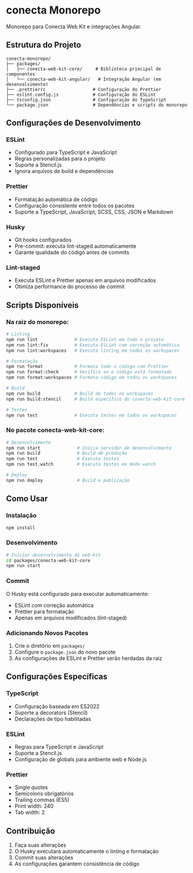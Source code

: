 # conecta Monorepo

Monorepo para Conecta Web Kit e integrações Angular.

## Estrutura do Projeto

```
conecta-monorepo/
├── packages/
│   ├── conecta-web-kit-core/     # Biblioteca principal de componentes
│   └── conecta-web-kit-angular/   # Integração Angular (em desenvolvimento)
├── .prettierrc                  # Configuração do Prettier
├── eslint.config.js             # Configuração do ESLint
├── tsconfig.json                # Configuração do TypeScript
└── package.json                 # Dependências e scripts do monorepo
```

## Configurações de Desenvolvimento

### ESLint

- Configurado para TypeScript e JavaScript
- Regras personalizadas para o projeto
- Suporte a Stencil.js
- Ignora arquivos de build e dependências

### Prettier

- Formatação automática de código
- Configuração consistente entre todos os pacotes
- Suporte a TypeScript, JavaScript, SCSS, CSS, JSON e Markdown

### Husky

- Git hooks configurados
- Pre-commit: executa lint-staged automaticamente
- Garante qualidade do código antes de commits

### Lint-staged

- Executa ESLint e Prettier apenas em arquivos modificados
- Otimiza performance do processo de commit

## Scripts Disponíveis

### Na raiz do monorepo:

```bash
# Linting
npm run lint              # Executa ESLint em todo o projeto
npm run lint:fix          # Executa ESLint com correção automática
npm run lint:workspaces   # Executa linting em todos os workspaces

# Formatação
npm run format            # Formata todo o código com Prettier
npm run format:check      # Verifica se o código está formatado
npm run format:workspaces # Formata código em todos os workspaces

# Build
npm run build             # Build de todos os workspaces
npm run build:stencil     # Build específico do conecta-web-kit-core

# Testes
npm run test              # Executa testes em todos os workspaces
```

### No pacote conecta-web-kit-core:

```bash
# Desenvolvimento
npm run start              # Inicia servidor de desenvolvimento
npm run build              # Build de produção
npm run test               # Executa testes
npm run test.watch         # Executa testes em modo watch

# Deploy
npm run deploy             # Build e publicação
```

## Como Usar

### Instalação

```bash
npm install
```

### Desenvolvimento

```bash
# Iniciar desenvolvimento do web-kit
cd packages/conecta-web-kit-core
npm run start
```

### Commit

O Husky está configurado para executar automaticamente:

- ESLint com correção automática
- Prettier para formatação
- Apenas em arquivos modificados (lint-staged)

### Adicionando Novos Pacotes

1. Crie o diretório em `packages/`
2. Configure o `package.json` do novo pacote
3. As configurações de ESLint e Prettier serão herdadas da raiz

## Configurações Específicas

### TypeScript

- Configuração baseada em ES2022
- Suporte a decorators (Stencil)
- Declarações de tipo habilitadas

### ESLint

- Regras para TypeScript e JavaScript
- Suporte a Stencil.js
- Configuração de globals para ambiente web e Node.js

### Prettier

- Single quotes
- Semicolons obrigatórios
- Trailing commas (ES5)
- Print width: 240
- Tab width: 2

## Contribuição

1. Faça suas alterações
2. O Husky executará automaticamente o linting e formatação
3. Commit suas alterações
4. As configurações garantem consistência de código

